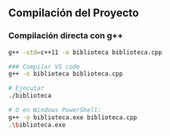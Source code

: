 ## Compilación del Proyecto

### Compilación directa con g++
```bash
g++ -std=c++11 -o biblioteca biblioteca.cpp

### Compilar VS code
g++ -o biblioteca biblioteca.cpp

# Ejecutar
./biblioteca

# O en Windows PowerShell:
g++ -o biblioteca.exe biblioteca.cpp
.\biblioteca.exe